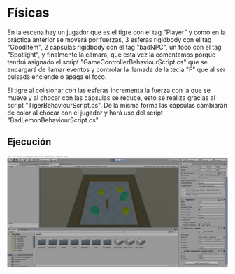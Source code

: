 # Físicas
En la escena hay un jugador que es el tigre con el tag "Player" y como en la práctica anterior se moverá por fuerzas, 3 esferas rigidbody con el tag "GoodItem", 2 cápsulas rigidbody con el tag "badNPC", un foco con el tag "Spotlight", y finalmente la cámara, que esta vez la comentamos porque tendrá asignado el script "GameControllerBehaviourScript.cs" que se encargará de llamar eventos y controlar la llamada de la tecla "F" que al ser pulsada enciende o apaga el foco.

El tigre al colisionar con las esferas incrementa la fuerza con la que se mueve y al chocar con las cápsulas se reduce, esto se realiza gracias al script "TigerBehaviourScript.cs". De la misma forma las cápsulas cambiarán de color al chocar con el jugador y hará uso del script "BadLemonBehaviourScript.cs". 
## Ejecución
<img src="./p3.gif" width="800">
